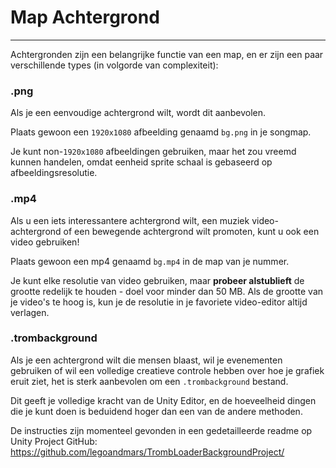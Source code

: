 # Map Achtergrond
---

Achtergronden zijn een belangrijke functie van een map, en er zijn een paar verschillende types (in volgorde van complexiteit):

### .png

Als je een eenvoudige achtergrond wilt, wordt dit aanbevolen.

Plaats gewoon een `1920x1080` afbeelding genaamd `bg.png` in je songmap.

Je kunt non-`1920x1080` afbeeldingen gebruiken, maar het zou vreemd kunnen handelen, omdat eenheid sprite schaal is gebaseerd op afbeeldingsresolutie.

### .mp4

Als u een iets interessantere achtergrond wilt, een muziek video-achtergrond of een bewegende achtergrond wilt promoten, kunt u ook een video gebruiken!

Plaats gewoon een mp4 genaamd `bg.mp4` in de map van je nummer.

Je kunt elke resolutie van video gebruiken, maar **probeer alstublieft** de grootte redelijk te houden - doel voor minder dan 50 MB. Als de grootte van je video's te hoog is, kun je de resolutie in je favoriete video-editor altijd verlagen.

### .trombackground

Als je een achtergrond wilt die mensen blaast, wil je evenementen gebruiken of wil een volledige creatieve controle hebben over hoe je grafiek eruit ziet, het is sterk aanbevolen om een `.trombackground` bestand.

Dit geeft je volledige kracht van de Unity Editor, en de hoeveelheid dingen die je kunt doen is beduidend hoger dan een van de andere methoden.

De instructies zijn momenteel gevonden in een gedetailleerde readme op Unity Project GitHub: <https://github.com/legoandmars/TrombLoaderBackgroundProject/>